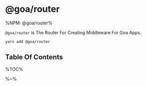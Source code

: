 # @goa/router

%NPM: @goa/router%

`@goa/router` is The Router For Creating Middleware For Goa Apps.

```sh
yarn add @goa/router
```

## Table Of Contents

%TOC%

%~%